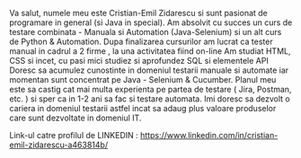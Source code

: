 Va salut, numele meu este Cristian-Emil Zidarescu si sunt pasionat de programare in general (si Java in special).
Am absolvit cu succes un curs de testare combinata -  Manuala si Automation (Java-Selenium) si un alt curs de Python & Automation.
Dupa finalizarea cursurilor am lucrat ca tester manual in cadrul a 2 firme , la una activitatea fiind on-line
Am studiat HTML, CSS si incet, cu pasi mici studiez si aprofundez SQL si elementele API
Doresc sa acumulez cunostinte in domeniul testarii manuale si automate iar momentan sunt concentrat pe Java - Selenium & Cucumber.
Planul meu este sa castig cat mai multa experienta pe partea de testare ( Jira, Postman, etc. ) si sper ca in 1-2 ani sa fac si testare automata.
Imi doresc sa dezvolt o cariera in domeniul testarii astfel incat sa adaug plus valoare produselor care sunt dezvoltate in domeniul IT.






Link-ul catre profilul de LINKEDIN : https://www.linkedin.com/in/cristian-emil-zidarescu-a463814b/
